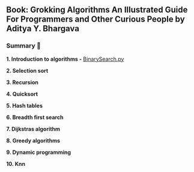 ## Book: Grokking Algorithms An Illustrated Guide For Programmers and Other Curious People by Aditya Y. Bhargava

### Summary :snake:

**1. Introduction to algorithms -** [BinarySearch.py](https://github.com/deborafaria01/grokking_algorithms_exercises/blob/main/BinarySearch.py)

****2. Selection sort****

****3. Recursion****

****4. Quicksort****

****5. Hash tables****

****6. Breadth first search****

****7. Dijkstras algorithm****

****8. Greedy algorithms****

****9. Dynamic programming****

****10. Knn****
